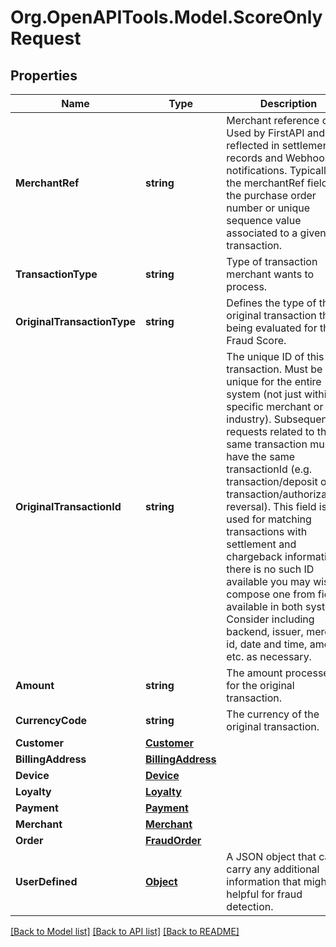 # Org.OpenAPITools.Model.ScoreOnlyRequest
## Properties

Name | Type | Description | Notes
------------ | ------------- | ------------- | -------------
**MerchantRef** | **string** | Merchant reference code. Used by FirstAPI and reflected in settlement records and Webhook notifications. Typically, the merchantRef field is the purchase order number or unique sequence value associated to a given transaction. | [optional] 
**TransactionType** | **string** | Type of transaction merchant wants to process. | 
**OriginalTransactionType** | **string** | Defines the type of the original transaction that is being evaluated for the Fraud Score. | 
**OriginalTransactionId** | **string** | The unique ID of this transaction. Must be unique for the entire system (not just within a specific merchant or industry). Subsequent requests related to the same transaction must have the same transactionId (e.g. transaction/deposit or transaction/authorization-reversal). This field is used for matching transactions with settlement and chargeback information. If there is no such ID available you may wish to compose one from fields available in both systems. Consider including backend, issuer, merchant id, date and time, amount, etc. as necessary. | 
**Amount** | **string** | The amount processed for the original transaction. | 
**CurrencyCode** | **string** | The currency of the original transaction. | 
**Customer** | [**Customer**](Customer.md) |  | [optional] 
**BillingAddress** | [**BillingAddress**](BillingAddress.md) |  | [optional] 
**Device** | [**Device**](Device.md) |  | [optional] 
**Loyalty** | [**Loyalty**](Loyalty.md) |  | [optional] 
**Payment** | [**Payment**](Payment.md) |  | 
**Merchant** | [**Merchant**](Merchant.md) |  | 
**Order** | [**FraudOrder**](FraudOrder.md) |  | [optional] 
**UserDefined** | [**Object**](.md) | A JSON object that can carry any additional information that might be helpful for fraud detection. | [optional] 

[[Back to Model list]](../README.md#documentation-for-models) [[Back to API list]](../README.md#documentation-for-api-endpoints) [[Back to README]](../README.md)

